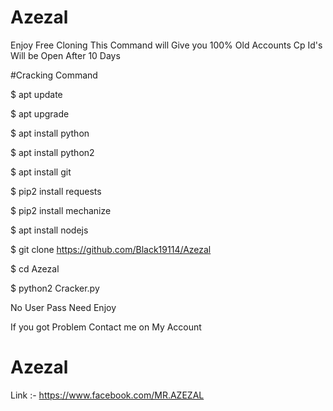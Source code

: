 # Azezal
Enjoy Free Cloning 
This Command will Give you 100% Old Accounts
Cp Id's Will be Open After 10 Days

#Cracking Command

$ apt update 

$ apt upgrade 

$ apt install python 

$ apt install python2

$ apt install git

$ pip2 install requests 

$ pip2 install mechanize 

$ apt install nodejs 

$ git clone https://github.com/Black19114/Azezal

$ cd Azezal

$ python2 Cracker.py

No User Pass Need Enjoy

If you got Problem Contact me on My Account 
# Azezal

Link :- https://www.facebook.com/MR.AZEZAL
